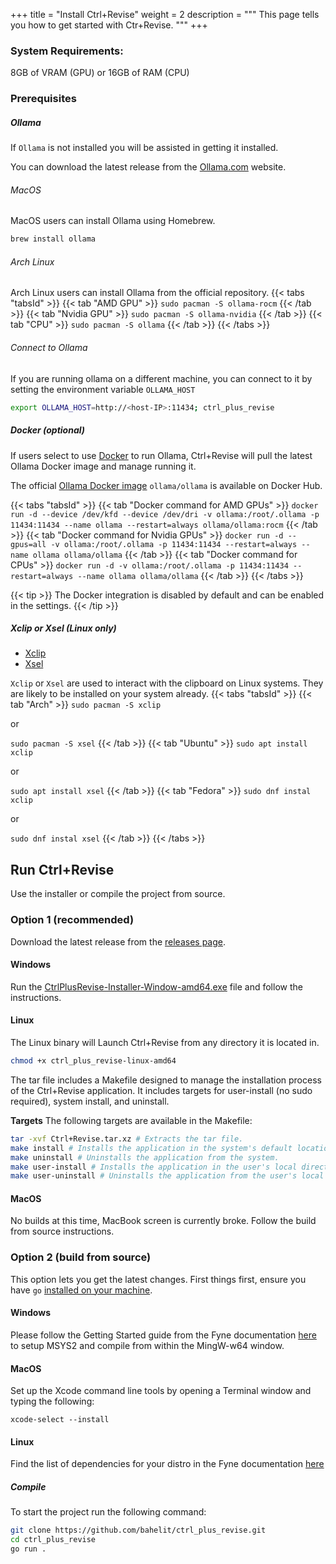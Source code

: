 +++
title = "Install Ctrl+Revise"
weight = 2
description = """
This page tells you how to get started with Ctr+Revise.
"""
+++

### System Requirements:
8GB of VRAM (GPU) or 16GB of RAM (CPU)

### Prerequisites

##### Ollama
If `Ollama` is not installed you will be assisted in getting it installed.

You can download the latest release from the [Ollama.com](https://ollama.com/download) website.

###### MacOS
MacOS users can install Ollama using Homebrew.
```bash
brew install ollama
```

###### Arch Linux
Arch Linux users can install Ollama from the official repository.
{{< tabs "tabsId" >}}
{{< tab "AMD GPU" >}}
`sudo pacman -S ollama-rocm`
{{< /tab >}}
{{< tab "Nvidia GPU" >}}
`sudo pacman -S ollama-nvidia`
{{< /tab >}}
{{< tab "CPU" >}}
`sudo pacman -S ollama`
{{< /tab >}}
{{< /tabs >}}

###### Connect to Ollama
If you are running ollama on a different machine, you can connect to it by setting the environment variable `OLLAMA_HOST`
```bash
export OLLAMA_HOST=http://<host-IP>:11434; ctrl_plus_revise
```

##### Docker (optional)
If users select to use [Docker](https://docker.com) to run Ollama, Ctrl+Revise will pull the latest Ollama Docker image and manage running it.

The official [Ollama Docker image](https://hub.docker.com/r/ollama/ollama) `ollama/ollama` is available on Docker Hub.

{{< tabs "tabsId" >}}
{{< tab "Docker command for AMD GPUs" >}}
`docker run -d --device /dev/kfd --device /dev/dri -v ollama:/root/.ollama -p 11434:11434 --name ollama --restart=always ollama/ollama:rocm`
{{< /tab >}}
{{< tab "Docker command for Nvidia GPUs" >}}
`docker run -d --gpus=all -v ollama:/root/.ollama -p 11434:11434 --restart=always --name ollama ollama/ollama`
{{< /tab >}}
{{< tab "Docker command for CPUs" >}}
`docker run -d -v ollama:/root/.ollama -p 11434:11434 --restart=always --name ollama ollama/ollama`
{{< /tab >}}
{{< /tabs >}}

{{< tip >}}
The Docker integration is disabled by default and can be enabled in the settings.
{{< /tip >}}

##### Xclip or Xsel (Linux only)
- [Xclip](https://github.com/astrand/xclip)
- [Xsel](http://www.vergenet.net/~conrad/software/xsel/)

`Xclip` or `Xsel` are used to interact with the clipboard on Linux systems. They are likely to be installed on your system already.
{{< tabs "tabsId" >}}
{{< tab "Arch" >}}
`sudo pacman -S xclip`

or

`sudo pacman -S xsel`
{{< /tab >}}
{{< tab "Ubuntu" >}}
`sudo apt install xclip`

or

`sudo apt install xsel`
{{< /tab >}}
{{< tab "Fedora" >}}
`sudo dnf instal xclip`

or

`sudo dnf instal xsel`
{{< /tab >}}
{{< /tabs >}}

## Run Ctrl+Revise

Use the installer or compile the project from source.

### Option 1 (recommended)

Download the latest release from the [releases page](https://github.com/bahelit/ctrl_plus_revise/releases).

#### Windows
Run the [CtrlPlusRevise-Installer-Window-amd64.exe](https://github.com/bahelit/ctrl_plus_revise/releases/download/v0.0.7/CtrlPlusRevise-Installer-Window-amd64.exe) file and follow the instructions.

#### Linux
The Linux binary will Launch Ctrl+Revise from any directory it is located in. 
```bash
chmod +x ctrl_plus_revise-linux-amd64
```

The tar file includes a Makefile designed to manage the installation process of the Ctrl+Revise application. It includes targets for user-install (no sudo required), system install, and uninstall.

**Targets**
The following targets are available in the Makefile:
```bash
tar -xvf Ctrl+Revise.tar.xz # Extracts the tar file.
make install # Installs the application in the system's default location.
make uninstall # Uninstalls the application from the system.
make user-install # Installs the application in the user's local directory (~/.local/).
make user-uninstall # Uninstalls the application from the user's local directory.
```

#### MacOS
No builds at this time, MacBook screen is currently broke.
Follow the build from source instructions.

### Option 2 (build from source)

This option lets you get the latest changes. First things first, ensure you have `go` [installed on your machine](https://golang.org/doc/install).

#### Windows
Please follow the Getting Started guide from the Fyne documentation [here](https://docs.fyne.io/started/) to setup MSYS2 and compile from within the MingW-w64 window.

#### MacOS
Set up the Xcode command line tools by opening a Terminal window and typing the following:

`xcode-select --install`

#### Linux
Find the list of dependencies for your distro in the Fyne documentation [here](https://docs.fyne.io/started/)

##### Compile
To start the project run the following command:
```bash
git clone https://github.com/bahelit/ctrl_plus_revise.git
cd ctrl_plus_revise
go run .
```
